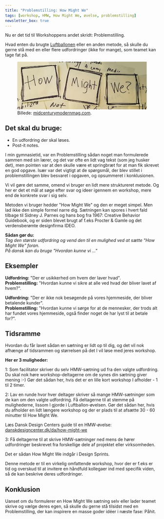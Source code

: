 ```yaml
---
title: "Problemstilling: How Might We"
tags: [workshop, HMW, How Might We, øvelse, problemstilling]
newsletter_box: true
---
```


Nu er det tid til Workshoppens andet skridt: Problemstilling.

Hvad enten du brugte [Luftballonen](http://hasseriis.net/Jeg-har-en-luftballon-til-dig/) eller en anden metode, så skulle du gerne stå med en eller flere udfordringer (ikke for mange), som teamet kan tage fat på.

<figure>
	<img src="/assets/images/hmw.jpeg">
	<figcaption>Billede: <a href="https://midcenturymodernmag.com/how-might-we-make-the-world-a-better-place-to-grow-old-in-21f1d1d49435" title="Post-it notes">midcenturymodernmag.com</a>.</figcaption>
</figure>

## Det skal du bruge:

- En udfordring der skal løses.
- Post-it notes.

I min gymnasietid, var en Problemstilling sådan noget man formulerede sammen med sin lærer, og det var ofte en lidt vag tekst (som jeg husker det), men pointen var at den skulle være et springbræt for at man fik skrevet en god opgave. Især var det vigtigt at de spørgsmål, der blev stillet i problemstillingen blev besvaret i opgaven, og opsummeret i konklusionen.

Vi vil gøre det samme, omend vi bruger en lidt mere struktureret metode.
Og her er det et mål at søge efter svar og ideer igennem en workshop, mere end de konkrete svar i sig selv.

Metoden vi bruger hedder "How Might We" og den er meget simpel.
Men lad ikke den simple formel narre dig.
Sætningen kan spores i hvert fald tilbage til Sidney J. Parnes og hans bog fra 1967: Creative Behavior Guidebook, og er siden blevet brugt af f.eks Procter & Gamle og det verdensberømte designfirma IDEO.

**Sådan gør du:**<br />
_Tag den største udfordring og vend den til en mulighed ved at sætte "How Might We" foran.<br />
På dansk kan du bruge "Hvordan kunne vi ..."_

## Eksempler

**Udfordring:** "Der er usikkerhed om hvem der laver hvad".<br />
**Problemstilling:** "Hvordan kunne vi sikre at alle ved hvad der bliver lavet af hvem?".

**Udfordring:** "Der er ikke nok besøgende på vores hjemmeside, der bliver betalende kunder".<br />
**Problemstilling:** "Hvordan kunne vi sørge for at de mennesker, der trods alt har fundet vores hjemmeside, også finder noget de har lyst til at betale for?".

## Tidsramme

Hvordan du får lavet sådan en sætning er lidt op til dig, og det vil nok afhænge af tidsrammen og størrelsen på det I vil løse med jeres workshop.

**Her er 3 muligheder:**

1: Som facilitator skriver du selv HMW-sætning ud fra den valgte udfordring. Du skal nok høre workshop-deltagerne om de synes din sætning giver mening :-) Gør det sådan her, hvis det er en lille kort workshop I afholder - 1 til 2 timer.

2: Lav en runde hvor hver deltager skriver så mange HMW-sætninger som de kan om den valgte udfordring. Få deltagerne til at stemme på mulighederne, lissom I gjorde i Luftballon-øvelsen. Gør det sådan her, hvis du afholder en lidt længere workshop og der er plads til at afsætte 30 - 60 minutter til How Might We.

Læs Dansk Design Centers guide til en HMW-øvelse: [danskdesigncenter.dk/da/how-might-we](https://danskdesigncenter.dk/da/how-might-we)

3: Få deltagerne til at skrive HMW-sætninger ned mens de hører udfordringer beskrevet fra forskellige dele af projektet eller virksomheden.

Det er sådan How Might We indgår i Design Sprints.

Denne metode er til en virkelig omfattende workshop, hvor der er f.eks er tid og overskud til at invitere en håndfuld kollegaer ind med specifik viden, så de kan beskrive deres udfordringer.

## Konklusion

Uanset om du formulerer en How Might We sætning selv eller lader teamet skrive og vælge deres egen, så skulle du gerne stå tilsidst med en Problemstilling, der kan inspirere en masse goder idéer i næste fase: Påhit.
